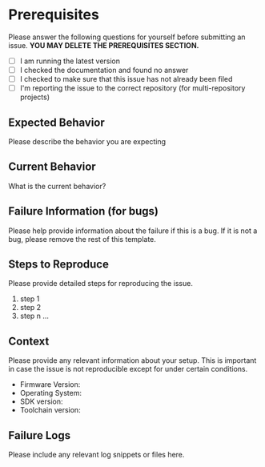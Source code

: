 # Prerequisites

Please answer the following questions for yourself before submitting an issue.
**YOU MAY DELETE THE PREREQUISITES SECTION.**

- [ ] I am running the latest version
- [ ] I checked the documentation and found no answer
- [ ] I checked to make sure that this issue has not already been filed
- [ ] I'm reporting the issue to the correct repository (for multi-repository projects)

## Expected Behavior

Please describe the behavior you are expecting

## Current Behavior

What is the current behavior?

## Failure Information (for bugs)

Please help provide information about the failure if this is a bug. If it is not a bug, please remove the rest of this
template.

## Steps to Reproduce

Please provide detailed steps for reproducing the issue.

1. step 1
2. step 2
3. step n ...

## Context

Please provide any relevant information about your setup. This is important in case the issue is not reproducible except
for under certain conditions.

- Firmware Version:
- Operating System:
- SDK version:
- Toolchain version:

## Failure Logs

Please include any relevant log snippets or files here.
